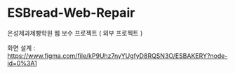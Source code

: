 # ESBread-Web-Repair
은성제과제빵학원 웹 보수 프로젝트 ( 외부 프로젝트 )

화면 설계 : https://www.figma.com/file/kP9Uhz7nyYUgfyD8RQSN3O/ESBAKERY?node-id=0%3A1
